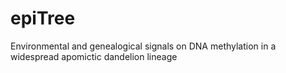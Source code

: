 # epiTree
Environmental and genealogical signals on DNA methylation in a widespread apomictic dandelion lineage

